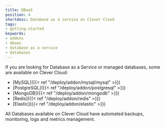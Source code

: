 ```yaml
---
title: DBaaS
position: 4
shortdesc: Database as a service on Clever Cloud
tags:
- getting-started
keywords:
- addons
- dbaas
- database as a service
- databases
---
```


If you are looking for Database as a Service or managed databases, some are available on Clever Cloud:

* [MySQL]({{< ref "/deploy/addon/mysql/mysql" >}})
* [PostgreSQL]({{< ref "/deploy/addon/postgresql" >}})
* [MongoDB]({{< ref "/deploy/addon/mongodb" >}})
* [Redis]({{< ref "/deploy/addon/redis" >}})
* [Elastic]({{< ref "/deploy/addon/elastic" >}})

All Databases available on Clever Cloud have automated backups, monitoring, logs and metrics management.
